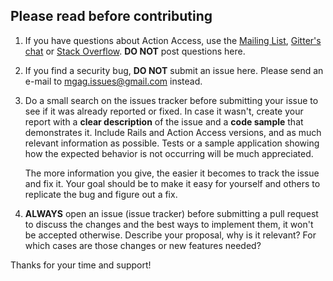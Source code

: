 ## Please read before contributing

1. If you have questions about Action Access, use the
   [Mailing List](https://groups.google.com/d/forum/action_access),
   [Gitter's chat](https://gitter.im/matiasgagliano/action_access) or
   [Stack Overflow](https://stackoverflow.com/questions/tagged/action_access).
   **DO NOT** post questions here.

2. If you find a security bug, **DO NOT** submit an issue here.
   Please send an e-mail to [mgag.issues@gmail.com](mailto:mgag.issues@gmail.com)
   instead.

3. Do a small search on the issues tracker before submitting your issue to
   see if it was already reported or fixed. In case it wasn't, create your
   report with a **clear description** of the issue and a **code sample** that
   demonstrates it. Include Rails and Action Access versions, and as much
   relevant information as possible. Tests or a sample application showing how
   the expected behavior is not occurring will be much appreciated.

   The more information you give, the easier it becomes to track the issue and
   fix it. Your goal should be to make it easy for yourself and others to
   replicate the bug and figure out a fix.

4. **ALWAYS** open an issue (issue tracker) before submitting a pull request to
   discuss the changes and the best ways to implement them, it won't be accepted
   otherwise. Describe your proposal, why is it relevant? For which cases are
   those changes or new features needed?

Thanks for your time and support!
